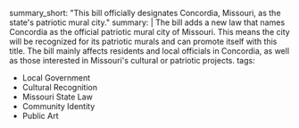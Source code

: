 summary_short: "This bill officially designates Concordia, Missouri, as the state's patriotic mural city."
summary: |
  The bill adds a new law that names Concordia as the official patriotic mural city of Missouri. This means the city will be recognized for its patriotic murals and can promote itself with this title. The bill mainly affects residents and local officials in Concordia, as well as those interested in Missouri's cultural or patriotic projects.
tags:
  - Local Government
  - Cultural Recognition
  - Missouri State Law
  - Community Identity
  - Public Art
